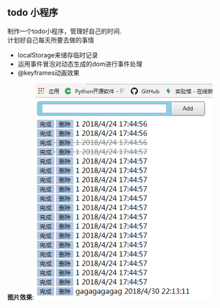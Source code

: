 todo 小程序
--
制作一个todo小程序，管理好自己的时间.<br>
计划好自己每天所要去做的事情

* localStorage来储存临时记录
* 运用事件冒泡对动态生成的dom进行事件处理
* @keyframes动画效果

__图片效果__:
![alt todo小程序图片](./todo.png)